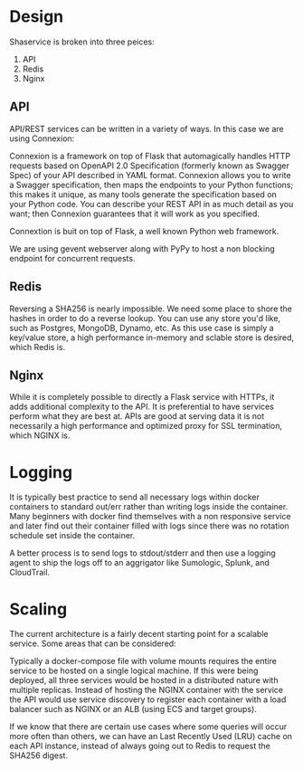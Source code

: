 # Design
Shaservice is broken into three peices:
 1) API
 2) Redis
 3) Nginx

## API
API/REST services can be written in a variety of ways. In this case we are using Connexion:

Connexion is a framework on top of Flask that automagically handles HTTP requests based on OpenAPI 2.0 Specification (formerly known as Swagger Spec) of your API described in YAML format. Connexion allows you to write a Swagger specification, then maps the endpoints to your Python functions; this makes it unique, as many tools generate the specification based on your Python code. You can describe your REST API in as much detail as you want; then Connexion guarantees that it will work as you specified.

Connextion is buit on top of Flask, a well known Python web framework.

We are using gevent webserver along with PyPy to host a non blocking endpoint for concurrent requests.

## Redis
Reversing a SHA256 is nearly impossible.  We need some place to shore the hashes in order to do a reverse lookup.  You can use any store you'd like, such as Postgres, MongoDB, Dynamo, etc.  As this use case is simply a key/value store, a high performance in-memory and sclable store is desired, which Redis is.

## Nginx
While it is completely possible to directly a Flask service with HTTPs, it adds additional complexity to the API. It is preferential to have services perform what they are best at.  APIs are good at serving data it is not necessarily a high performance and optimized proxy for SSL termination, which NGINX is.

# Logging
It is typically best practice to send all necessary logs within docker containers to standard out/err rather than writing logs inside the container.  Many beginners with docker find themselves with a non responsive service and later find out their container filled with logs since there was no rotation schedule set inside the container. 

A better process is to send logs to stdout/stderr and then use a logging agent to ship the logs off to an aggrigator like Sumologic, Splunk, and CloudTrail.

# Scaling
The current architecture is a fairly decent starting point for a scalable service.  Some areas that can be considered:

Typically a docker-compose file with volume mounts requires the entire service to be hosted on a single logical machine.  If this were being deployed, all three services would be hosted in a distributed nature with multiple replicas.  Instead of hosting the NGINX container with the service the API would use service discovery to register each container with a load balancer such as NGINX or an ALB (using ECS and target groups).

If we know that there are certain use cases where some queries will occur more often than others, we can have an Last Recently Used (LRU) cache on each API instance, instead of always going out to Redis to request the SHA256 digest.